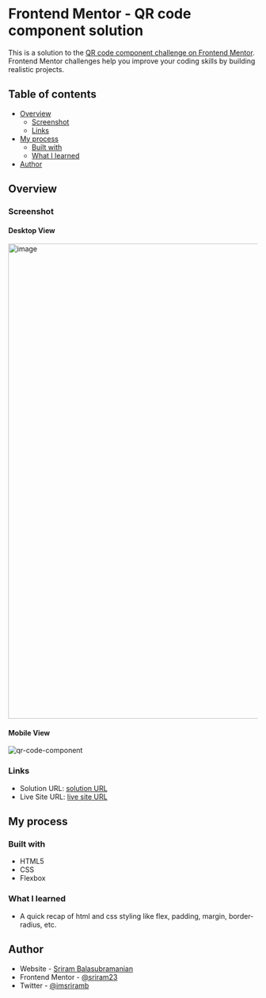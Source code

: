 # Frontend Mentor - QR code component solution

This is a solution to the [QR code component challenge on Frontend Mentor](https://www.frontendmentor.io/challenges/qr-code-component-iux_sIO_H). Frontend Mentor challenges help you improve your coding skills by building realistic projects. 

## Table of contents

- [Overview](#overview)
  - [Screenshot](#screenshot)
  - [Links](#links)
- [My process](#my-process)
  - [Built with](#built-with)
  - [What I learned](#what-i-learned)
- [Author](#author)


## Overview

### Screenshot
#### Desktop View
<img width="959" alt="image" src="https://github.com/sriram23/QR-code-component-Frontend-Mentor/assets/18396996/7bb38471-7a5c-46e9-a91d-be6579f515fd">

#### Mobile View
![qr-code-component](https://github.com/sriram23/QR-code-component-Frontend-Mentor/assets/18396996/1021cc42-a7ab-4064-a08e-19e815191fea)


### Links

- Solution URL: [solution URL](https://github.com/sriram23/QR-code-component-Frontend-Mentor)
- Live Site URL: [live site URL](https://sriram23.github.io/QR-code-component-Frontend-Mentor/)

## My process

### Built with

- HTML5
- CSS
- Flexbox

### What I learned
- A quick recap of html and css styling like flex, padding, margin, border-radius, etc.


## Author

- Website - [Sriram Balasubramanian](https://sriram-23.web.app)
- Frontend Mentor - [@sriram23](https://www.frontendmentor.io/profile/sriram23)
- Twitter - [@imsriramb](https://www.twitter.com/imsriramb)
